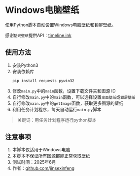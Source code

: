 # Windows电脑壁纸
使用Python脚本自动设置Windows电脑壁纸和锁屏壁纸。

感谢`拾光壁纸`提供API：[timeline.ink](https://timeline.ink/)

## 使用方法
1. 安装Python3
2. 安装依赖库
    ```bash
    pip install requests pywin32
    ```
3. 修改`main.py`中的`main`函数，设置下载文件夹和图源 ID
4. 自行修改`main.py`中的`main`函数，可以选择设置`桌面壁纸`或`锁屏壁纸`
5. 自行修改`main.py`中的`getImage`函数，获取更多图源的壁纸
6. 利用任务计划程序，每天自动运行`main.py`脚本
> 关键词：用任务计划程序运行python脚本

## 注意事项
1. 本脚本仅适用于Windows电脑
2. 本脚本不保证所有图源都能正常获取壁纸
3. 测试时间：2025年6月
4. 作者：[github.com/jinsexinfeng](https://github.com/jinsexinfeng)
